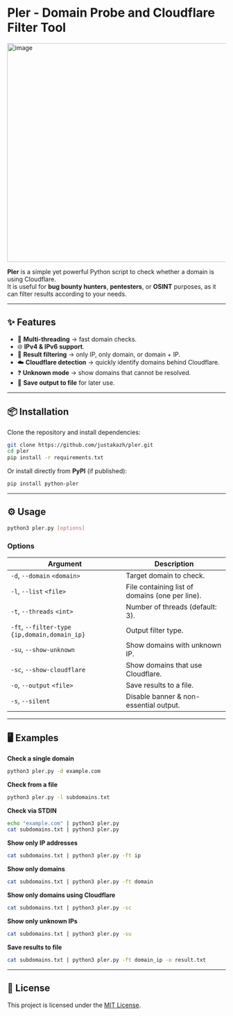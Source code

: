 # Pler - Domain Probe and Cloudflare Filter Tool
<img width="1104" height="503" alt="image" src="https://github.com/user-attachments/assets/13220e61-dc9b-4523-988e-5b0151db6f1d" />


**Pler** is a simple yet powerful Python script to check whether a domain is using Cloudflare.  
It is useful for **bug bounty hunters**, **pentesters**, or **OSINT** purposes, as it can filter results according to your needs.

---

## ✨ Features
- 🚀 **Multi-threading** → fast domain checks.
- 🌐 **IPv4 & IPv6 support**.
- 🎯 **Result filtering** → only IP, only domain, or domain + IP.
- ☁️ **Cloudflare detection** → quickly identify domains behind Cloudflare.
- ❓ **Unknown mode** → show domains that cannot be resolved.
- 📄 **Save output to file** for later use.

---

## 📦 Installation

Clone the repository and install dependencies:

```bash
git clone https://github.com/justakazh/pler.git
cd pler
pip install -r requirements.txt
```

Or install directly from **PyPI** (if published):

```bash
pip install python-pler
```

---

## ⚙️ Usage

```bash
python3 pler.py [options]
```

### Options
| Argument | Description |
|----------|-------------|
| `-d`, `--domain` `<domain>` | Target domain to check. |
| `-l`, `--list` `<file>` | File containing list of domains (one per line). |
| `-t`, `--threads` `<int>` | Number of threads (default: 3). |
| `-ft`, `--filter-type` `{ip,domain,domain_ip}` | Output filter type. |
| `-su`, `--show-unknown` | Show domains with unknown IP. |
| `-sc`, `--show-cloudflare` | Show domains that use Cloudflare. |
| `-o`, `--output` `<file>` | Save results to a file. |
| `-s`, `--silent` | Disable banner & non-essential output. |

---

## 🖥️ Examples

**Check a single domain**
```bash
python3 pler.py -d example.com
```

**Check from a file**
```bash
python3 pler.py -l subdomains.txt
```

**Check via STDIN**
```bash
echo "example.com" | python3 pler.py
cat subdomains.txt | python3 pler.py
```

**Show only IP addresses**
```bash
cat subdomains.txt | python3 pler.py -ft ip
```

**Show only domains**
```bash
cat subdomains.txt | python3 pler.py -ft domain
```

**Show only domains using Cloudflare**
```bash
cat subdomains.txt | python3 pler.py -sc
```

**Show only unknown IPs**
```bash
cat subdomains.txt | python3 pler.py -su
```

**Save results to file**
```bash
cat subdomains.txt | python3 pler.py -ft domain_ip -o result.txt
```

---

## 📜 License
This project is licensed under the [MIT License](LICENSE).
